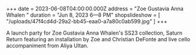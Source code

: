 +++
date = 2023-06-08T04:00:00.000Z
address = "Zoe Gustavia Anna Whalen "
duration = "Jun 8, 2023 6—8 PM"
shopslideshow = [ "/uploads/47f4cd4d-29a2-bb45-eaa0-a7a80c0ab599.jpg" ]
+++

A launch party for Zoe Gustavia Anna Whalen's SS23 collection, Saturn Return featuring an installation by Zoe and Christian DeFonte and live cello accompaniment from Aliya Ultan.
